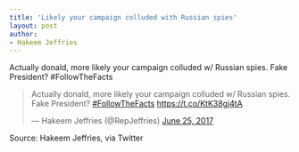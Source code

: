 ```yaml
---
title: 'Likely your campaign colluded with Russian spies'
layout: post
author:
- Hakeem Jeffries
---
```


Actually donald, more likely your campaign colluded w/ Russian spies. Fake President? #FollowTheFacts

<blockquote class="twitter-tweet"><p lang="en" dir="ltr">Actually donald, more likely your campaign colluded w/ Russian spies. Fake President? <a href="https://twitter.com/hashtag/FollowTheFacts?src=hash&amp;ref_src=twsrc%5Etfw">#FollowTheFacts</a> <a href="https://t.co/KtK38gj4tA">https://t.co/KtK38gj4tA</a></p>&mdash; Hakeem Jeffries (@RepJeffries) <a href="https://twitter.com/RepJeffries/status/879004418573824002?ref_src=twsrc%5Etfw">June 25, 2017</a></blockquote> <script async src="https://platform.twitter.com/widgets.js" charset="utf-8"></script>

Source: Hakeem Jeffries, via Twitter
